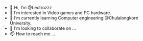 - 👋 Hi, I’m @Lectrozzz
- 👀 I’m interested in Video games and PC hardware.
- 🌱 I’m currently learning Computer engineering @Chulalongkorn University.
- 💞️ I’m looking to collaborate on ...
- 📫 How to reach me ...

<!---
Lectrozzz/Lectrozzz is a ✨ special ✨ repository because its `README.md` (this file) appears on your GitHub profile.
You can click the Preview link to take a look at your changes.
--->
